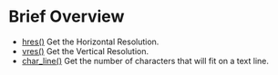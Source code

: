 # Brief Overview #

  * [hres()](FDhres.md) Get the Horizontal Resolution.
  * [vres()](FDvres.md) Get the Vertical Resolution.
  * [char\_line()](FDcharl.md) Get the number of characters that will fit on a text line.